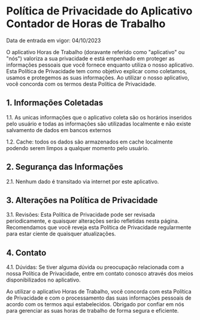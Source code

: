# Política de Privacidade do Aplicativo Contador de Horas de Trabalho

Data de entrada em vigor: 04/10/2023

O aplicativo Horas de Trabalho (doravante referido como "aplicativo" ou "nós") valoriza a sua privacidade e está empenhado em proteger as informações pessoais que você fornece enquanto utiliza o nosso aplicativo. Esta Política de Privacidade tem como objetivo explicar como coletamos, usamos e protegemos as suas informações. Ao utilizar o nosso aplicativo, você concorda com os termos desta Política de Privacidade.

## 1. Informações Coletadas

1.1. As unicas informações que o aplicativo coleta são os horários inseridos pelo usuário e todas as informações são utilizadas localmente e não existe salvamento de dados em bancos externos

1.2. Cache: todos os dados são armazenados em cache localmente podendo serem limpos a qualquer momento pelo usuário.

## 2. Segurança das Informações

2.1. Nenhum dado é transitado via internet por este aplicativo.

## 3. Alterações na Política de Privacidade

3.1. Revisões: Esta Política de Privacidade pode ser revisada periodicamente, e quaisquer alterações serão refletidas nesta página. Recomendamos que você reveja esta Política de Privacidade regularmente para estar ciente de quaisquer atualizações.

## 4. Contato

4.1. Dúvidas: Se tiver alguma dúvida ou preocupação relacionada com a nossa Política de Privacidade, entre em contato conosco através dos meios disponibilizados no aplicativo.

Ao utilizar o aplicativo Horas de Trabalho, você concorda com esta Política de Privacidade e com o processamento das suas informações pessoais de acordo com os termos aqui estabelecidos. Obrigado por confiar em nós para gerenciar as suas horas de trabalho de forma segura e eficiente.
